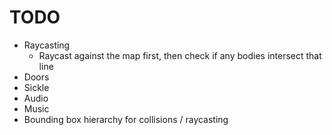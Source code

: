 # TODO
- Raycasting
    * Raycast against the map first, then check if any bodies intersect that line
- Doors
- Sickle
- Audio
- Music
- Bounding box hierarchy for collisions / raycasting